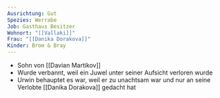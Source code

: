 ```yaml
---
Ausrichtung: Gut
Spezies: Werrabe
Job: Gasthaus Besitzer
Wohnort: "[[Vallaki]]"
Frau: "[[Danika Dorakova]]"
Kinder: Brom & Bray
---
```

- Sohn von [[Davian Martikov]]
- Wurde verbannt, weil ein Juwel unter seiner Aufsicht verloren wurde
- Urwin behauptet es war, weil er zu unachtsam war und nur an seine Verlobte [[Danika Dorakova]] gedacht hat